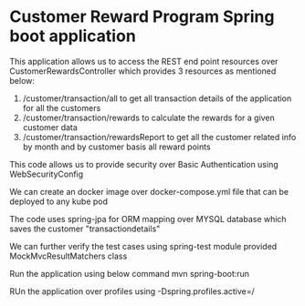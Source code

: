 # Customer Reward Program Spring boot application

This application allows us to access the REST end point resources over CustomerRewardsController which provides 3 resources as mentioned below:

1) /customer/transaction/all to get all transaction details of the application for all the customers
2) /customer/transaction/rewards to calculate the rewards for a given customer data
3) /customer/transaction/rewardsReport to get all the customer related info by month and by customer basis all reward points

This code allows us to provide security over Basic Authentication using WebSecurityConfig

We can create an docker image over docker-compose.yml file that can be deployed to any kube pod

The code uses spring-jpa for ORM mapping over MYSQL database which saves the customer "transactiondetails"

We can further verify the test cases using spring-test module provided MockMvcResultMatchers class

Run the application using below command
mvn spring-boot:run

RUn the application over profiles using -Dspring.profiles.active=<tst>/<prd>